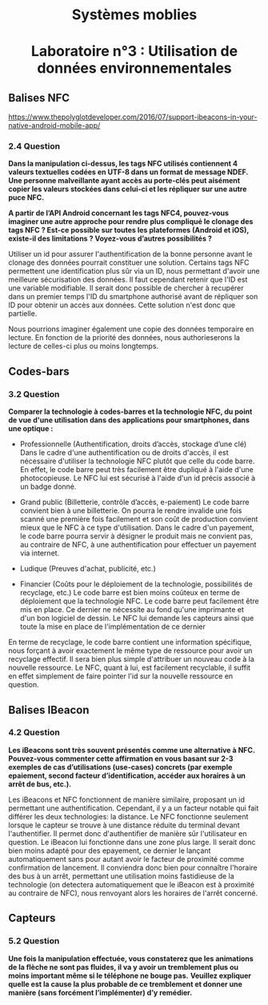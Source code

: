 # <center> Systèmes moblies
# <center> Laboratoire n°3 : Utilisation de données environnementales

## Balises NFC
https://www.thepolyglotdeveloper.com/2016/07/support-ibeacons-in-your-native-android-mobile-app/

### 2.4 Question
**Dans la manipulation ci-dessus, les tags NFC utilisés contiennent 4 valeurs textuelles codées en UTF-8 dans un format de message NDEF. Une personne malveillante ayant accès au porte-clés peut aisément copier les valeurs stockées dans celui-ci et les répliquer sur une autre puce NFC.**

**A partir de l’API Android concernant les tags NFC4, pouvez-vous imaginer une autre approche pour rendre plus compliqué le clonage des tags NFC ? Est-ce possible sur toutes les plateformes (Android et iOS), existe-il des limitations ? Voyez-vous d’autres possibilités ?**

Utiliser un id pour assurer l'authentification de la bonne personne avant le clonage des données pourrait constituer une solution. Certains tags NFC permettent une identification plus sûr via un ID, nous permettant d'avoir une meilleure sécurisation des données. Il faut cependant retenir que l'ID est une variable modifiable. Il serait donc possible de chercher à recupérer dans un premier temps l'ID du smartphone authorisé avant de répliquer son ID pour obtenir un accès aux données. Cette solution n'est donc que partielle.


Nous pourrions imaginer également une copie des données temporaire en lecture. En fonction de la priorité des données, nous authorieserons la lecture de celles-ci plus ou moins longtemps.

## Codes-bars

### 3.2 Question
**Comparer la technologie à codes-barres et la technologie NFC, du point de vue d'une utilisation dans des applications pour smartphones, dans une optique :**
- Professionnelle (Authentification, droits d’accès, stockage d’une clé)
Dans le cadre d'une authentification ou de droits d'accès, il est nécessaire d'utiliser la technologie NFC plutôt que celle du code barre. En effet, le code barre peut très facilement être dupliqué à l'aide d'une photocopieuse. Le NFC lui est sécurisé à l'aide d'un id précis associé à un badge donné.

-  Grand public (Billetterie, contrôle d’accès, e-paiement)
Le code barre convient bien à une billetterie. On pourra le rendre invalide une fois scanné une première fois facilement et son coût de production convient mieux que le NFC à ce type d'utilisation. Dans le cadre d'un payement, le code barre pourra servir à désigner le produit mais ne convient pas, au contraire de NFC, à une authentification pour effectuer un payement via internet.

-  Ludique (Preuves d'achat, publicité, etc.)


-  Financier (Coûts pour le déploiement de la technologie, possibilités de recyclage, etc.)
Le code barre est bien moins coûteux en terme de déploiement que la technologie NFC. Le code barre peut facilement être mis en place. Ce dernier ne nécessite au fond qu'une imprimante et d'un bon logiciel de dessin. Le NFC lui demande les capteurs ainsi que toute la mise en place de l'implémentation de ce dernier

En terme de recyclage, le code barre contient une information spécifique, nous forçant à avoir exactement le même type de ressource pour avoir un recyclage effectif. Il sera bien plus simple d'attribuer un nouveau code à la nouvelle ressource. Le NFC, quant à lui, est facilement recyclable, il suffit en effet simplement de faire pointer l'id sur la nouvelle ressource en question.

## Balises IBeacon

### 4.2 Question
**Les iBeacons sont très souvent présentés comme une alternative à NFC. Pouvez-vous commenter cette affirmation en vous basant sur 2-3 exemples de cas d’utilisations (use-cases) concrets (par exemple epaiement, second facteur d’identification, accéder aux horaires à un arrêt de bus, etc.).**

Les iBeacons et NFC fonctionnent de manière similaire, proposant un id permettant une authentification. Cependant, il y a un facteur notable qui fait différer les deux technologies: la distance. Le NFC fonctionne seulement lorsque le capteur se trouve à une distance réduite du terminal devant l'authentifier. Il permet donc d'authentifier de manière sûr l'utilisateur en question. Le iBeacon lui fonctionne dans une zone plus large. Il serait donc bien moins adapté pour des epayement, ce dernier le lançant automatiquement sans pour autant avoir le facteur de proximité comme confirmation de lancement.
Il conviendra donc bien pour connaître l'horaire des bus à un arrêt, permettant une utilisation moins fastidieuse de la technologie (on detectera automatiquement que le iBeacon est à proximité au contraire de NFC), nous renvoyant alors les horaires de l'arrêt concerné.

## Capteurs

### 5.2 Question
**Une fois la manipulation effectuée, vous constaterez que les animations de la flèche ne sont pas fluides, il va y avoir un tremblement plus ou moins important même si le téléphone ne bouge pas.**
**Veuillez expliquer quelle est la cause la plus probable de ce tremblement et donner une manière (sans forcément l’implémenter) d’y remédier.**
